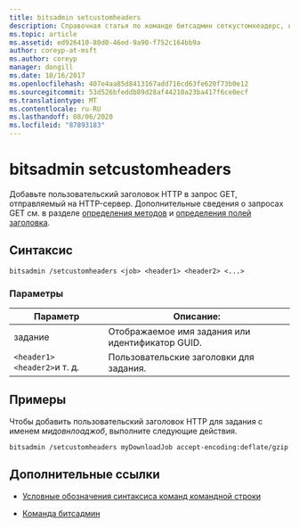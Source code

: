 ```yaml
---
title: bitsadmin setcustomheaders
description: Справочная статья по команде битсадмин сеткустомхеадерс, которая добавляет пользовательский заголовок HTTP к запросу GET.
ms.topic: article
ms.assetid: ed926410-80d0-46ed-9a90-f752c164bb9a
author: coreyp-at-msft
ms.author: coreyp
manager: dongill
ms.date: 10/16/2017
ms.openlocfilehash: 407e4aa85d8413167add716cd63fe620f73b0e12
ms.sourcegitcommit: 53d526bfeddb89d28af44210a23ba417f6ce0ecf
ms.translationtype: MT
ms.contentlocale: ru-RU
ms.lasthandoff: 08/06/2020
ms.locfileid: "87893183"
---
```

# <a name="bitsadmin-setcustomheaders"></a>bitsadmin setcustomheaders

Добавьте пользовательский заголовок HTTP в запрос GET, отправляемый на HTTP-сервер. Дополнительные сведения о запросах GET см. в разделе [определения методов](https://www.w3.org/Protocols/rfc2616/rfc2616-sec9.html#sec9.3) и [определения полей заголовка](https://www.w3.org/Protocols/rfc2616/rfc2616-sec14.html).

## <a name="syntax"></a>Синтаксис

```
bitsadmin /setcustomheaders <job> <header1> <header2> <...>
```

### <a name="parameters"></a>Параметры

| Параметр | Описание: |
| --------- | ----------- |
| задание | Отображаемое имя задания или идентификатор GUID. |
| `<header1> <header2>`и т. д. | Пользовательские заголовки для задания. |

## <a name="examples"></a>Примеры

Чтобы добавить пользовательский заголовок HTTP для задания с именем *мидовнлоаджоб*, выполните следующие действия.

```
bitsadmin /setcustomheaders myDownloadJob accept-encoding:deflate/gzip
```

## <a name="additional-references"></a>Дополнительные ссылки

- [Условные обозначения синтаксиса команд командной строки](command-line-syntax-key.md)

- [Команда битсадмин](bitsadmin.md)
